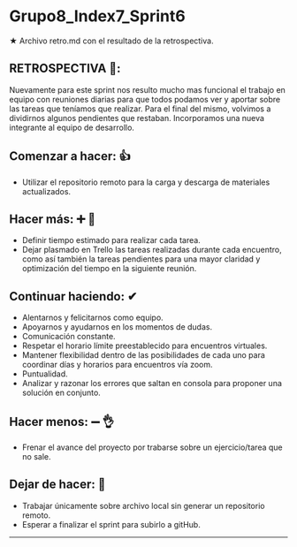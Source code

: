 # Grupo8_Index7_Sprint6
★ Archivo retro.md con el resultado de la retrospectiva. 

## RETROSPECTIVA 🔁:

Nuevamente para este sprint nos resulto mucho mas funcional el trabajo en equipo con reuniones diarias para que todos podamos ver y aportar sobre las tareas que teníamos que realizar.
Para el final del mismo, volvimos a dividirnos algunos pendientes que restaban.
Incorporamos una nueva integrante al equipo de desarrollo. 


## **Comenzar a hacer**: 👍

- Utilizar el repositorio remoto para la carga y descarga de materiales actualizados.


## **Hacer más**: ➕ 💪

- Definir tiempo estimado para realizar cada tarea.
- Dejar plasmado en Trello las tareas realizadas durante cada encuentro,  como así también la tareas pendientes para una mayor claridad  y optimización del tiempo en la siguiente reunión. 



## **Continuar haciendo**: ✔

- Alentarnos y felicitarnos como equipo. 
- Apoyarnos y ayudarnos en los momentos de dudas.
- Comunicación constante.
- Respetar el horario límite preestablecido para encuentros virtuales.
- Mantener flexibilidad dentro de las posibilidades de cada uno para coordinar días y horarios para encuentros vía zoom. 
- Puntualidad.
- Analizar y razonar los errores que saltan en consola para proponer una solución en conjunto.



## **Hacer menos**:  ➖ 👌

- Frenar el avance del proyecto por trabarse sobre un ejercicio/tarea que no sale. 


## **Dejar de hacer**: 🚫

- Trabajar únicamente sobre archivo local sin generar un repositorio remoto.
- Esperar a finalizar el sprint para subirlo a gitHub.


--- 
